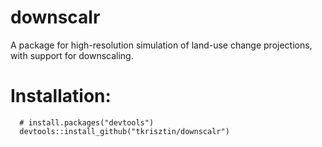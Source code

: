 # downscalr
A package for high-resolution simulation of land-use change projections, with support for downscaling.

# Installation:


      # install.packages("devtools")
      devtools::install_github("tkrisztin/downscalr")
